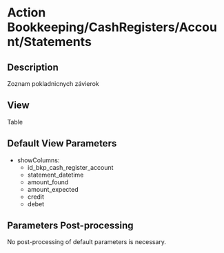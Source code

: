 # Action Bookkeeping/CashRegisters/Account/Statements

## Description

Zoznam pokladnicnych závierok

## View

Table

## Default View Parameters

* showColumns:
  * id_bkp_cash_register_account
  * statement_datetime
  * amount_found
  * amount_expected
  * credit
  * debet

## Parameters Post-processing

No post-processing of default parameters is necessary.
